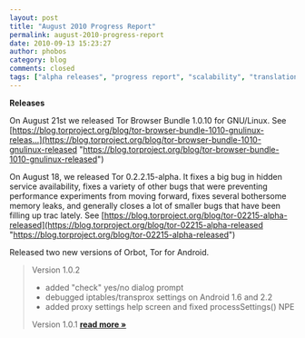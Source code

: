 ```yaml
---
layout: post
title: "August 2010 Progress Report"
permalink: august-2010-progress-report
date: 2010-09-13 15:23:27
author: phobos
category: blog
comments: closed
tags: ["alpha releases", "progress report", "scalability", "translations"]
---
```


**Releases**

On August 21st we released Tor Browser Bundle 1.0.10 for GNU/Linux. See [https://blog.torproject.org/blog/tor-browser-bundle-1010-gnulinux-releas...](https://blog.torproject.org/blog/tor-browser-bundle-1010-gnulinux-released "https://blog.torproject.org/blog/tor-browser-bundle-1010-gnulinux-released")

On August 18, we released Tor 0.2.2.15-alpha. It fixes a big bug in hidden service availability, fixes a variety of other bugs that were preventing performance experiments from moving forward, fixes several bothersome memory leaks, and generally closes a lot of smaller bugs that have been filling up trac lately. See [https://blog.torproject.org/blog/tor-02215-alpha-released](https://blog.torproject.org/blog/tor-02215-alpha-released "https://blog.torproject.org/blog/tor-02215-alpha-released")

Released two new versions of Orbot, Tor for Android.  

> Version 1.0.2  
>  - added "check" yes/no dialog prompt  
>  - debugged iptables/transprox settings on Android 1.6 and 2.2  
>  - added proxy settings help screen and fixed processSettings() NPE
>
> Version 1.0.1 [**read more »**](https://blog.torproject.org/blog/august-2010-progress-report)
